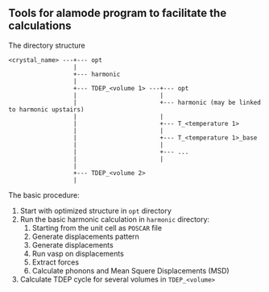 Tools for alamode program to facilitate the calculations
--------------------------------------------------------

The directory structure

    <crystal_name> ---+--- opt
                      |
                      +--- harmonic
                      |
                      +--- TDEP_<volume 1> ---+--- opt
                      |                       |
                      |                       +--- harmonic (may be linked to harmonic upstairs)
                      |                       |
                      |                       +--- T_<temperature 1>
                      |                       |
                      |                       +--- T_<temperature 1>_base
                      |                       |
                      |                       +--- ...
                      |                       |
                      |
                      +--- TDEP_<volume 2>
                      |


The basic procedure:

1. Start with optimized structure in `opt` directory
2. Run the basic harmonic calculation in `harmonic` directory:
    1. Starting from the unit cell as `POSCAR` file
    2. Generate displacements pattern
    3. Generate displacements
    4. Run vasp on displacements
    5. Extract forces
    6. Calculate phonons and Mean Squere Displacements (MSD)
3. Calculate TDEP cycle for several volumes in `TDEP_<volume>`




